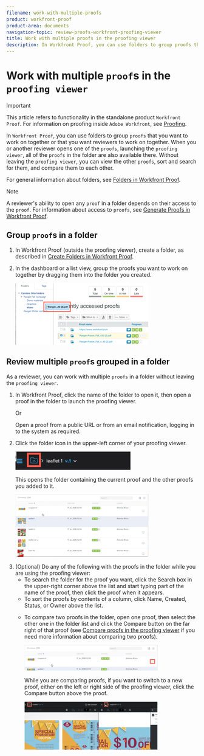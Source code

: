 ```yaml
---
filename: work-with-multiple-proofs
product: workfront-proof
product-area: documents
navigation-topic: review-proofs-workfront-proofing-viewer
title: Work with multiple proofs in the proofing viewer
description: In Workfront Proof, you can use folders to group proofs that you want to work on together or that you want reviewers to work on together. When you or another reviewer opens one of the proofs, launching the proofing viewer, all of the proofs in the folder are also available there. Without leaving the proofing viewer, you can view the other proofs, sort and search for them, and compare them to each other.
---
```


# Work with multiple `proof`s in the `proofing viewer`

>[!IMPORTANT]
>
>This article refers to functionality in the standalone product `Workfront Proof`. For information on proofing inside `Adobe Workfront`, see [Proofing](../../../review-and-approve-work/proofing/proofing.md).

In `Workfront Proof`, you can use folders to group `proofs` that you want to work on together or that you want reviewers to work on together. When you or another reviewer opens one of the `proofs`, launching the `proofing viewer`, all of the `proofs` in the folder are also available there. Without leaving the `proofing viewer`, you can view the other `proofs`, sort and search for them, and compare them to each other.

For general information about folders, see [Folders in Workfront Proof](../../../workfront-proof/wp-work-proofsfiles/organize-your-work/folders.md).

>[!NOTE]
>
>A reviewer's ability to open any `proof` in a folder depends on their access to the `proof`. For information about access to `proofs`, see [Generate Proofs in Workfront Proof](../../../workfront-proof/wp-work-proofsfiles/create-proofs-and-files/generate-proofs.md).

## Group `proof`s in a folder

<ol> 
 <li value="1">In <span>Workfront Proof</span> (outside the <span>proofing viewer</span>), create a folder, as described in <a href="../../../workfront-proof/wp-work-proofsfiles/organize-your-work/create-folders.md" class="MCXref xref">Create Folders in Workfront Proof</a>.</li> 
 <li value="2"> <p>In the dashboard or a list view, group the <span>proofs</span> you want to work on together by dragging them into the folder you created.</p> <p> <img src="assets/drag-proof-to-folder-350x162.png" alt="Drag_proof_to_folder.png" style="width: 350;height: 162;"> </p> </li> 
</ol>

## Review multiple `proof`s grouped in a folder

As a reviewer, you can work with multiple `proofs` in a folder without leaving the `proofing viewer`.

<ol> 
 <li value="1"> <p>In <span>Workfront Proof</span>, click the name of the folder to open it, then open a <span>proof</span> in the folder to launch the <span>proofing viewer</span>.</p> <p>Or</p> <p>Open a <span>proof</span> from a public URL or from an email notification, logging in to the system as required.&nbsp;</p> </li> 
 <li value="2"> <p>Click the folder icon in the upper-left corner of your <span>proofing viewer</span>.</p> <p> <img src="assets/folder-icon-in-proofing-viewer.png" alt="Folder_icon_in_proofing_viewer.png"> </p> <p>This opens the folder containing the current <span>proof</span> and the other <span>proofs</span> you added to it.</p> <p> <img src="assets/folder-containing-proofs-in-proofing-viewer-350x164.png" alt="Folder_containing_proofs_in_proofing_viewer.png" style="width: 350;height: 164;"> </p> </li> 
 <li value="3">(Optional) Do any of the following with the <span>proofs</span> in the folder while you are using the <span>proofing viewer</span>: 
  <ul>
   <li>To search the folder for the <span>proof</span> you want, click the <span class="bold">Search</span> box in the upper-right corner above the list and start typing part of the name of the <span>proof</span>, then click the <span>proof</span> when it appears.</li>
   <li>To sort the <span>proofs</span> by contents of a column, click <span class="bold">Name</span>, <span class="bold">Created</span>, <span class="bold">Status</span>, or&nbsp;<span class="bold">Owner</span> above the list.&nbsp;</li>
   <li><p>To compare two <span>proofs</span> in the folder, open one <span>proof</span>, then select the other one in the folder list and click the Compare button on the far right of that <span>proof</span> (see <a href="../../../workfront-proof/wp-work-proofsfiles/review-proofs-wpv/compare-proofs.md" class="MCXref xref">Compare proofs in the proofing viewer</a>&nbsp;if you need more information about comparing two <span>proofs</span>).</p><p><img src="assets/compare-button-350x67.png" alt="Compare_button_in_folder_list_in_proofing_viewer.png" style="width: 350;height: 67;"></p><p>While you are comparing <span>proofs</span>, if you want to switch to a new <span>proof</span>, either on the left or right side of the <span>proofing viewer</span>, click the Compare button above the <span>proof</span>.</p><p><img src="assets/mceclip0-350x126.png" style="width: 350;height: 126;"></p></li>
  </ul></li> 
</ol>

